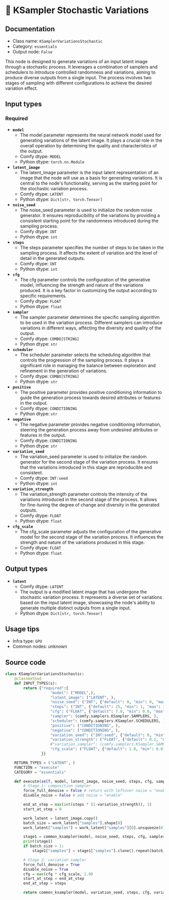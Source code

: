 # 🔧 KSampler Stochastic Variations
## Documentation
- Class name: `KSamplerVariationsStochastic`
- Category: `essentials`
- Output node: `False`

This node is designed to generate variations of an input latent image through a stochastic process. It leverages a combination of samplers and schedulers to introduce controlled randomness and variations, aiming to produce diverse outputs from a single input. The process involves two stages of sampling with different configurations to achieve the desired variation effect.
## Input types
### Required
- **`model`**
    - The model parameter represents the neural network model used for generating variations of the latent image. It plays a crucial role in the overall operation by determining the quality and characteristics of the output.
    - Comfy dtype: `MODEL`
    - Python dtype: `torch.nn.Module`
- **`latent_image`**
    - The latent_image parameter is the input latent representation of an image that the node will use as a basis for generating variations. It is central to the node's functionality, serving as the starting point for the stochastic variation process.
    - Comfy dtype: `LATENT`
    - Python dtype: `Dict[str, torch.Tensor]`
- **`noise_seed`**
    - The noise_seed parameter is used to initialize the random noise generator. It ensures reproducibility of the variations by providing a consistent starting point for the randomness introduced during the sampling process.
    - Comfy dtype: `INT`
    - Python dtype: `int`
- **`steps`**
    - The steps parameter specifies the number of steps to be taken in the sampling process. It affects the extent of variation and the level of detail in the generated outputs.
    - Comfy dtype: `INT`
    - Python dtype: `int`
- **`cfg`**
    - The cfg parameter controls the configuration of the generative model, influencing the strength and nature of the variations produced. It is a key factor in customizing the output according to specific requirements.
    - Comfy dtype: `FLOAT`
    - Python dtype: `float`
- **`sampler`**
    - The sampler parameter determines the specific sampling algorithm to be used in the variation process. Different samplers can introduce variations in different ways, affecting the diversity and quality of the output.
    - Comfy dtype: `COMBO[STRING]`
    - Python dtype: `str`
- **`scheduler`**
    - The scheduler parameter selects the scheduling algorithm that controls the progression of the sampling process. It plays a significant role in managing the balance between exploration and refinement in the generation of variations.
    - Comfy dtype: `COMBO[STRING]`
    - Python dtype: `str`
- **`positive`**
    - The positive parameter provides positive conditioning information to guide the generation process towards desired attributes or features in the output.
    - Comfy dtype: `CONDITIONING`
    - Python dtype: `str`
- **`negative`**
    - The negative parameter provides negative conditioning information, steering the generation process away from undesired attributes or features in the output.
    - Comfy dtype: `CONDITIONING`
    - Python dtype: `str`
- **`variation_seed`**
    - The variation_seed parameter is used to initialize the random generator for the second stage of the variation process. It ensures that the variations introduced in this stage are reproducible and consistent.
    - Comfy dtype: `INT:seed`
    - Python dtype: `int`
- **`variation_strength`**
    - The variation_strength parameter controls the intensity of the variations introduced in the second stage of the process. It allows for fine-tuning the degree of change and diversity in the generated outputs.
    - Comfy dtype: `FLOAT`
    - Python dtype: `float`
- **`cfg_scale`**
    - The cfg_scale parameter adjusts the configuration of the generative model for the second stage of the variation process. It influences the strength and nature of the variations produced in this stage.
    - Comfy dtype: `FLOAT`
    - Python dtype: `float`
## Output types
- **`latent`**
    - Comfy dtype: `LATENT`
    - The output is a modified latent image that has undergone the stochastic variation process. It represents a diverse set of variations based on the input latent image, showcasing the node's ability to generate multiple distinct outputs from a single input.
    - Python dtype: `Dict[str, torch.Tensor]`
## Usage tips
- Infra type: `GPU`
- Common nodes: unknown


## Source code
```python
class KSamplerVariationsStochastic:
    @classmethod
    def INPUT_TYPES(s):
        return {"required":{
                    "model": ("MODEL",),
                    "latent_image": ("LATENT", ),
                    "noise_seed": ("INT", {"default": 0, "min": 0, "max": 0xffffffffffffffff}),
                    "steps": ("INT", {"default": 25, "min": 1, "max": 10000}),
                    "cfg": ("FLOAT", {"default": 7.0, "min": 0.0, "max": 100.0, "step":0.1, "round": 0.01}),
                    "sampler": (comfy.samplers.KSampler.SAMPLERS, ),
                    "scheduler": (comfy.samplers.KSampler.SCHEDULERS, ),
                    "positive": ("CONDITIONING", ),
                    "negative": ("CONDITIONING", ),
                    "variation_seed": ("INT:seed", {"default": 0, "min": 0, "max": 0xffffffffffffffff}),
                    "variation_strength": ("FLOAT", {"default": 0.2, "min": 0.0, "max": 1.0, "step":0.05, "round": 0.01}),
                    #"variation_sampler": (comfy.samplers.KSampler.SAMPLERS, ),
                    "cfg_scale": ("FLOAT", {"default": 1.0, "min": 0.0, "max": 1.0, "step":0.05, "round": 0.01}),
                }}

    RETURN_TYPES = ("LATENT", )
    FUNCTION = "execute"
    CATEGORY = "essentials"

    def execute(self, model, latent_image, noise_seed, steps, cfg, sampler, scheduler, positive, negative, variation_seed, variation_strength, cfg_scale, variation_sampler="dpmpp_2m_sde"):
        # Stage 1: composition sampler
        force_full_denoise = False # return with leftover noise = "enable"
        disable_noise = False # add noise = "enable"

        end_at_step = max(int(steps * (1-variation_strength)), 1)
        start_at_step = 0

        work_latent = latent_image.copy()
        batch_size = work_latent["samples"].shape[0]
        work_latent["samples"] = work_latent["samples"][0].unsqueeze(0)

        stage1 = common_ksampler(model, noise_seed, steps, cfg, sampler, scheduler, positive, negative, work_latent, denoise=1.0, disable_noise=disable_noise, start_step=start_at_step, last_step=end_at_step, force_full_denoise=force_full_denoise)[0]
        print(stage1)
        if batch_size > 1:
            stage1["samples"] = stage1["samples"].clone().repeat(batch_size, 1, 1, 1)

        # Stage 2: variation sampler
        force_full_denoise = True
        disable_noise = True
        cfg = max(cfg * cfg_scale, 1.0)
        start_at_step = end_at_step
        end_at_step = steps

        return common_ksampler(model, variation_seed, steps, cfg, variation_sampler, scheduler, positive, negative, stage1, denoise=1.0, disable_noise=disable_noise, start_step=start_at_step, last_step=end_at_step, force_full_denoise=force_full_denoise)

```
